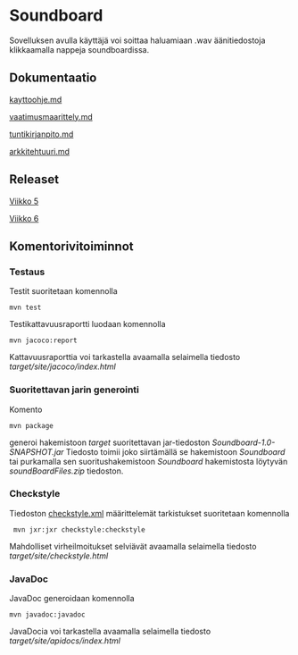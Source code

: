 # Soundboard

Sovelluksen avulla käyttäjä voi soittaa haluamiaan .wav äänitiedostoja klikkaamalla nappeja soundboardissa.

## Dokumentaatio

[kayttoohje.md](https://github.com/synesteesia/ot-harjoitustyo/blob/master/dokumentointi/kayttoohje.md)

[vaatimusmaarittely.md](https://github.com/synesteesia/ot-harjoitustyo/blob/master/dokumentointi/vaatimusmaarittely.md)

[tuntikirjanpito.md](https://github.com/synesteesia/ot-harjoitustyo/blob/master/dokumentointi/tuntikirjanpito.md)

[arkkitehtuuri.md](https://github.com/synesteesia/ot-harjoitustyo/blob/master/dokumentointi/arkkitehtuuri.md)


## Releaset

[Viikko 5](https://github.com/synesteesia/ot-harjoitustyo/releases/tag/Viikko5)

[Viikko 6](https://github.com/synesteesia/ot-harjoitustyo/releases/tag/Viikko6)

## Komentorivitoiminnot

### Testaus

Testit suoritetaan komennolla

```
mvn test
```

Testikattavuusraportti luodaan komennolla

```
mvn jacoco:report
```

Kattavuusraporttia voi tarkastella avaamalla selaimella tiedosto _target/site/jacoco/index.html_

### Suoritettavan jarin generointi

Komento

```
mvn package
```

generoi hakemistoon _target_ suoritettavan jar-tiedoston _Soundboard-1.0-SNAPSHOT.jar_
Tiedosto toimii joko siirtämällä se hakemistoon _Soundboard_ tai purkamalla sen suoritushakemistoon _Soundboard_ hakemistosta löytyvän _soundBoardFiles.zip_ tiedoston.


### Checkstyle

Tiedoston [checkstyle.xml](https://github.com/synesteesia/ot-harjoitustyo/blob/master/Soundboard/checkstyle.xml) määrittelemät tarkistukset suoritetaan komennolla

```
 mvn jxr:jxr checkstyle:checkstyle
```

Mahdolliset virheilmoitukset selviävät avaamalla selaimella tiedosto _target/site/checkstyle.html_

### JavaDoc

JavaDoc generoidaan komennolla

```
mvn javadoc:javadoc
```

JavaDocia voi tarkastella avaamalla selaimella tiedosto _target/site/apidocs/index.html_
